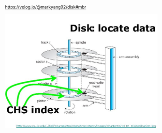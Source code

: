 https://velog.io/@markyang92/disk#mbr



![11 Storage Systems Disk RAID Dependability Kai Bu](img/image-21.jpg)
